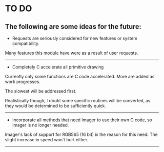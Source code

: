 # TO DO

## The following are some ideas for the future:

* Requests are seriously considered for new features or system compatibility.

Many features this module have were as a result of user requests.

-----

* Completely C accelerate all primitive drawing

Currently only some functions are C code accelerated.  More are added as work
progresses.

The slowest will be addressed first.

Realistically though, I doubt some specific routines will be converted, as
they would be determined to be sufficiently quick.

-----

* Incorporate all methods that need Imager to use their own C code, so Imager
  is no longer needed.

Imager's lack of support for RGB565 (16 bit) is the reason for this need.  The
slight increase in speed won't hurt either.

-----
